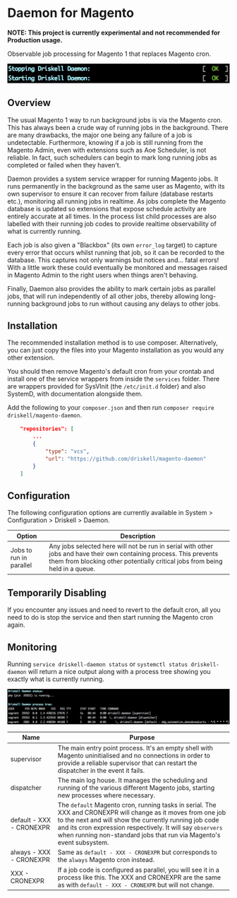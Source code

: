 # Daemon for Magento

**NOTE: This project is currently experimental and not recommended for Production usage.**

Observable job processing for Magento 1 that replaces Magento cron.

![Output of `service driskell-daemon restart`](intro.jpg)

## Overview

The usual Magento 1 way to run background jobs is via the Magento cron. This has always been a crude way of running jobs in the background. There are many drawbacks, the major one being any failure of a job is undetectable. Furthermore, knowing if a job is still running from the Magento Admin, even with extensions such as Aoe Scheduler, is not reliable. In fact, such schedulers can begin to mark long running jobs as completed or failed when they haven't.

Daemon provides a system service wrapper for running Magento jobs. It runs permanently in the background as the same user as Magento, with its own supervisor to ensure it can recover from failure (database restarts etc.), monitoring all running jobs in realtime. As jobs complete the Magento database is updated so extensions that expose schedule activity are entirely accurate at all times. In the process list child processes are also labelled with their running job codes to provide realtime observability of what is currently running.

Each job is also given a "Blackbox" (its own `error_log` target) to capture every error that occurs whilst running that job, so it can be recorded to the database. This captures not only warnings but notices and... fatal errors! With a little work these could eventually be monitored and messages raised in Magento Admin to the right users when things aren't behaving.

Finally, Daemon also provides the ability to mark certain jobs as parallel jobs, that will run independently of all other jobs, thereby allowing long-running background jobs to run without causing any delays to other jobs.

## Installation

The recommended installation method is to use composer. Alternatively, you can just copy the files into your Magento installation as you would any other extension.

You should then remove Magento's default cron from your crontab and install one of the service wrappers from inside the `services` folder. There are wrappers provided for SysVInit (the `/etc/init.d` folder) and also SystemD, with documentation alongside them.

Add the following to your `composer.json` and then run `composer require driskell/magento-daemon`.

```json
    "repositories": [
        ...
        {
            "type": "vcs",
            "url": "https://github.com/driskell/magento-daemon"
        }
    ]
```

## Configuration

The following configuration options are currently available in System > Configuration > Driskell > Daemon.

Option | Description
--- | ---
Jobs to run in parallel | Any jobs selected here will not be run in serial with other jobs and have their own containing process. This prevents them from blocking other potentially critical jobs from being held in a queue.

## Temporarily Disabling

If you encounter any issues and need to revert to the default cron, all you need to do is stop the service and then start running the Magento cron again.

## Monitoring

Running `service driskell-daemon status` or `systemctl status driskell-daemon` will return a nice output along with a process tree showing you exactly what is currently running.

![Output of `service driskell-daemon status`](screenshot1.jpg)

Name | Purpose
--- | ---
supervisor | The main entry point process. It's an empty shell with Magento uninitialised and no connections in order to provide a reliable supervisor that can restart the dispatcher in the event it fails.
dispatcher | The main log house. It manages the scheduling and running of the various different Magento jobs, starting new processes where necessary.
default - XXX - CRONEXPR | The `default` Magento cron, running tasks in serial. The XXX and CRONEXPR will change as it moves from one job to the next and will show the currently running job code and its cron expression respectively. It will say `observers` when running non-standard jobs that run via Magento's event subsystem.
always - XXX - CRONEXPR | Same as `default - XXX - CRONEXPR` but corresponds to the `always` Magento cron instead.
XXX - CRONEXPR | If a job code is configured as parallel, you will see it in a process like this. The XXX and CRONEXPR are the same as with `default - XXX - CRONEXPR` but will not change.
